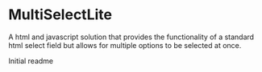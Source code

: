 # MultiSelectLite
A html and javascript solution that provides the functionality of a standard html select field but allows for multiple options to be selected at once.

Initial readme
